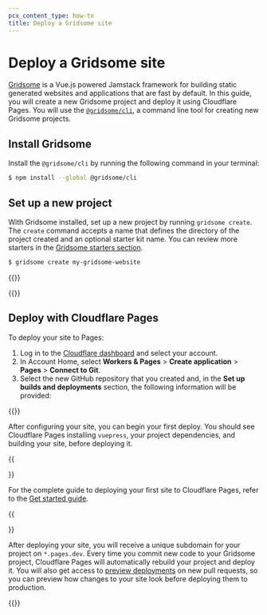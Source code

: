 ```yaml
---
pcx_content_type: how-to
title: Deploy a Gridsome site
---
```


# Deploy a Gridsome site

[Gridsome](https://gridsome.org) is a Vue.js powered Jamstack framework for building static generated websites and applications that are fast by default. In this guide, you will create a new Gridsome project and deploy it using Cloudflare Pages. You will use the [`@gridsome/cli`](https://github.com/gridsome/gridsome/tree/master/packages/cli), a command line tool for creating new Gridsome projects.

## Install Gridsome

Install the `@gridsome/cli` by running the following command in your terminal:

```sh
$ npm install --global @gridsome/cli
```

## Set up a new project

With Gridsome installed, set up a new project by running `gridsome create`. The `create` command accepts a name that defines the directory of the project created and an optional starter kit name. You can review more starters in the [Gridsome starters section](https://gridsome.org/docs/starters/).

```sh
$ gridsome create my-gridsome-website
```

{{<render file="_tutorials-before-you-start.md">}}

{{<render file="_create-github-repository.md">}}

## Deploy with Cloudflare Pages

To deploy your site to Pages:

1. Log in to the [Cloudflare dashboard](https://dash.cloudflare.com/) and select your account.
2. In Account Home, select **Workers & Pages** > **Create application** > **Pages** > **Connect to Git**.
3. Select the new GitHub repository that you created and, in the **Set up builds and deployments** section, the following information will be provided:

{{<pages-build-preset framework="gridsome">}}

After configuring your site, you can begin your first deploy. You should see Cloudflare Pages installing `vuepress`, your project dependencies, and building your site, before deploying it.

{{<Aside type="note">}}

For the complete guide to deploying your first site to Cloudflare Pages, refer to the [Get started guide](/pages/get-started/).

{{</Aside>}}

After deploying your site, you will receive a unique subdomain for your project on `*.pages.dev`. Every time you commit new code to your Gridsome project, Cloudflare Pages will automatically rebuild your project and deploy it. You will also get access to [preview deployments](/pages/platform/preview-deployments/) on new pull requests, so you can preview how changes to your site look before deploying them to production.

{{<render file="_learn-more.md" withParameters="Gridsome">}}